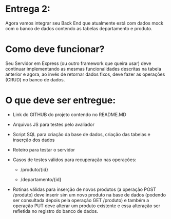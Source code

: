 # Entrega 2:
Agora vamos integrar seu Back End que atualmente está com dados mock com o banco de dados contendo as tabelas departamento e produto.

# Como deve funcionar?
Seu Servidor em Express (ou outro framework que queira usar) deve continuar implementando as mesmas funcionalidades descritas na tabela anterior e agora, ao invés de retornar dados fixos, deve fazer as operações (CRUD) no banco de dados.

# O que deve ser entregue:

- Link do GITHUB do projeto contendo no README.MD

- Arquivos JS para testes pelo avaliador

- Script SQL para criação da base de dados, criação das tabelas e inserção dos dados

- Roteiro para testar o servidor 

- Casos de testes válidos para recuperação nas operações:

    - /produto/{id}

    - /departamento/{id}

- Rotinas válidas para inserção de novos produtos (a operação POST /produto) deve inserir sim um novo produto na base de dados (podendo ser consultada depois pela operação GET /produto) e também a operação PUT deve alterar um produto existente e essa alteração ser refletida no registro do banco de dados.




